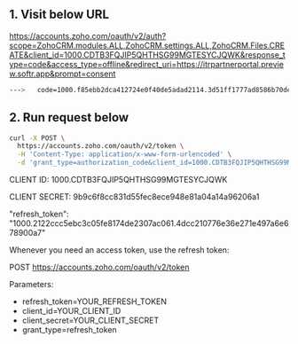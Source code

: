## 1. Visit below URL

https://accounts.zoho.com/oauth/v2/auth?scope=ZohoCRM.modules.ALL,ZohoCRM.settings.ALL,ZohoCRM.Files.CREATE&client_id=1000.CDTB3FQJIP5QHTHSG99MGTESYCJQWK&response_type=code&access_type=offline&redirect_uri=https://itrpartnerportal.preview.softr.app&prompt=consent

```bash
--->   code=1000.f85ebb2dca412724e0f40de5adad2114.3d51ff1777ad8586b70dece71920e967
```

## 2. Run request below

```bash
curl -X POST \
  https://accounts.zoho.com/oauth/v2/token \
  -H 'Content-Type: application/x-www-form-urlencoded' \
  -d 'grant_type=authorization_code&client_id=1000.CDTB3FQJIP5QHTHSG99MGTESYCJQWK&client_secret=9b9c6f8cc831d55fec8ece948e81a04a14a96206a1&redirect_uri=https://itrpartnerportal.preview.softr.app&code=1000.817ebb5fc1906d06813c301e50b2a60c.b74a9c1a1b3c6a8cb971ebfc6e38a01a'
```


CLIENT ID: 1000.CDTB3FQJIP5QHTHSG99MGTESYCJQWK

CLIENT SECRET: 9b9c6f8cc831d55fec8ece948e81a04a14a96206a1

"refresh_token": "1000.2122ccc5ebc3c05fe8174de2307ac061.4dcc210776e36e271e497a6e678900a7"


Whenever you need an access token, use the refresh token:

POST https://accounts.zoho.com/oauth/v2/token

Parameters:
- refresh_token=YOUR_REFRESH_TOKEN
- client_id=YOUR_CLIENT_ID
- client_secret=YOUR_CLIENT_SECRET
- grant_type=refresh_token